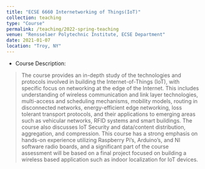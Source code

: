 ```yaml
---
title: "ECSE 6660 Internetworking of Things(IoT)"
collection: teaching
type: "Course"
permalink: /teaching/2022-spring-teaching
venue: "Rensselaer Polytechnic Institute, ECSE Department"
date: 2021-01-07
location: "Troy, NY"
---
```




- Course Description:
> The course provides an in-depth study of the technologies and protocols involved in building the Internet-of-Things (IoT), with specific focus on networking at the edge of the Internet. This includes understanding of wireless communication and link layer technologies, multi-access and scheduling mechanisms, mobility models, routing in disconnected networks, energy-efficient edge networking, loss tolerant transport protocols, and their applications to emerging areas such as vehicular networks, RFID systems and smart buildings. The course also discusses IoT Security and data/content distribution, aggregation, and compression. This course has a strong emphasis on hands-on experience utilizing Raspberry Pi’s, Arduino’s, and NI software radio boards, and a significant part of the course assessment will be based on a final project focused on building a wireless based application such as indoor localization for IoT devices. 
